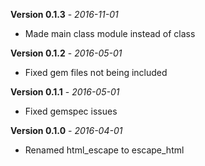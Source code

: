 **Version 0.1.3** - *2016-11-01*

- Made main class module instead of class

**Version 0.1.2** - *2016-05-01*

- Fixed gem files not being included

**Version 0.1.1** - *2016-05-01*

- Fixed gemspec issues

**Version 0.1.0** - *2016-04-01*

- Renamed html_escape to escape_html
